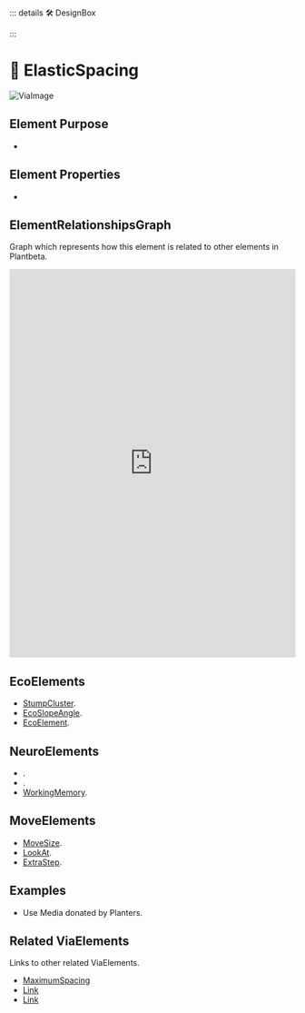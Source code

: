 ::: details 🛠 <dev>DesignBox</dev> 



:::

# 🔺 <route>ElasticSpacing</route>

![ViaImage](/Via/ViaImage.png)

## Element Purpose

- 

## Element Properties

- 

## ElementRelationshipsGraph

Graph which represents how this element is related to other elements in Plantbeta.
<iframe 
    width="100%" 
    height="684" 
    frameborder="0"
    src="https://observablehq.com/embed/@d3/force-directed-graph/2?cells=chart"
></iframe>

## EcoElements
- [StumpCluster]().
- [EcoSlopeAngle]().
- [EcoElement]().
## NeuroElements
- []().
- []().
- [WorkingMemory]().

## MoveElements
- [MoveSize]().
- [LookAt]().
- [ExtraStep]().

## Examples

- Use Media donated by Planters. 

## Related ViaElements

Links to other related ViaElements. 

- [MaximumSpacing]()
- [Link]()
- [Link]()